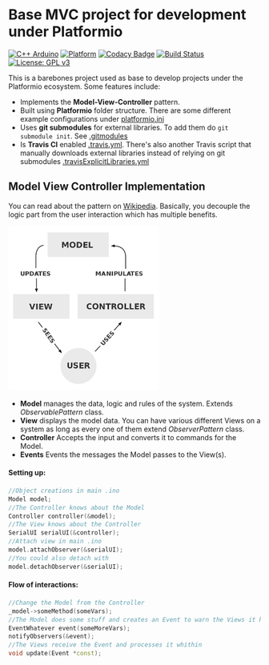 # Base MVC project for development under Platformio
[![C++ Arduino](https://img.shields.io/badge/c%2B%2B-Arduino%20-red.svg)](https://www.arduino.cc/)
[![Platform](https://img.shields.io/badge/platform-platformio-orange.svg)](https://platformio.org/)
[![Codacy Badge](https://api.codacy.com/project/badge/Grade/c93897649d444454b97d841909065c83)](https://www.codacy.com?utm_source=github.com&amp;utm_medium=referral&amp;utm_content=Melkoroth/Base-MVC-for-Platformio&amp;utm_campaign=Badge_Grade)
[![Build Status](https://travis-ci.com/Melkoroth/Base-MVC-for-Platformio.svg?token=jLXVWnBdCix3QQKg7rsP&branch=master)](https://travis-ci.com/Melkoroth/Base-MVC-for-Platformio)
[![License: GPL v3](https://img.shields.io/badge/License-GPL%20v3-blue.svg)](http://www.gnu.org/licenses/gpl-3.0)

This is a barebones project used as base to develop projects under the Platformio ecosystem. Some features include:
* Implements the **Model-View-Controller** pattern.
* Built using **Platformio** folder structure. There are some different example configurations under [platformio.ini](platformio.ini)
* Uses **git submodules** for external libraries. To add them do ```git submodule init```. See [.gitmodules](.gitmodules)
* Is **Travis CI** enabled [.travis.yml](.travis.yml). There's also another Travis script that manually downloads external libraries instead of relying on git submodules [.travisExplicitLibraries.yml](.travisExplicitLibraries.yml)

## Model View Controller Implementation
You can read about the pattern on [Wikipedia](https://en.wikipedia.org/wiki/Model%E2%80%93view%E2%80%93controller). Basically, you decouple the logic part from the user interaction which has multiple benefits.

![MVC Diagram](res/mvcDiag.png)

- **Model** manages the data, logic and rules of the system. Extends *ObservablePattern* class.
- **View** displays the model data. You can have various different Views on a system as long as every one of them extend *ObserverPattern* class.
- **Controller** Accepts the input and converts it to commands for the Model.
- **Events** Events the messages the Model passes to the View(s).

#### Setting up:
```c++
//Object creations in main .ino
Model model;
//The Controller knows about the Model
Controller controller(&model);
//The View knows about the Controller
SerialUI serialUI(&controller);
//Attach view in main .ino
model.attachObserver(&serialUI);
//You could also detach with
model.detachObserver(&serialUI);
```

#### Flow of interactions:
```c++
//Change the Model from the Controller
_model->someMethod(someVars);
//The Model does some stuff and creates an Event to warn the Views it has changed
EventWhatever event(someMoreVars);
notifyObservers(&event);
//The Views receive the Event and processes it whithin
void update(Event *const);
```


